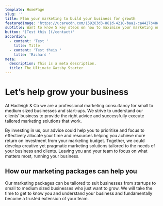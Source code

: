```yaml
---
template: HomePage
slug: ''
title: Plan your marketing to build your business for growth
featuredImage: 'https://ucarecdn.com/159203d3-881d-4218-baa1-ca4427b48d0d/'
subtitle: Want to know 5 key steps on how to maximise your marketing on a small budget?
button: '[Test this ](/contact)'
accordion:
  - content: 'Test '
    title: Title
  - content: 'Test theis '
    title: 'Richard '
meta:
  description: This is a meta description.
  title: The Ultimate Gatsby Starter
---
```

# Let’s help grow your business

At Hadleigh & Co we are a professional marketing consultancy for small to medium sized businesses and start-ups. We strive to understand our clients’ business to provide the right advice and successfully execute tailored marketing solutions that work.

By investing in us, our advice could help you to prioritise and focus to effectively allocate your time and resources helping you achieve more return on investment from your marketing budget. Together, we could develop creative yet pragmatic marketing solutions tailored to the needs of your business and clients. Leaving you and your team to focus on what matters most, running your business.

## How our marketing packages can help you

Our marketing packages can be tailored to suit businesses from startups to small to medium sized businesses who just want to grow. We will take the time to get to know you and understand your business and fundamentally become a trusted extension of your team.
